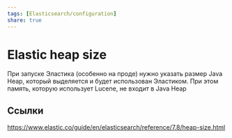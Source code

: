 ```yaml
---
tags: [Elasticsearch/configuration]
share: true
---
```

# Elastic heap size
При запуске Эластика (особенно на проде) нужно указать размер Java Heap, который выделяется и будет использован Эластиком.
При этом память, которую использует Lucene, не входит в Java Heap
## Ссылки
https://www.elastic.co/guide/en/elasticsearch/reference/7.8/heap-size.html
